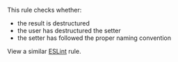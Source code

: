 This rule checks whether:
- the result is destructured
- the user has destructured the setter
- the setter has followed the proper naming convention

View a similar [ESLint](https://github.com/jsx-eslint/eslint-plugin-react/blob/master/docs/rules/hook-use-state.md) rule.